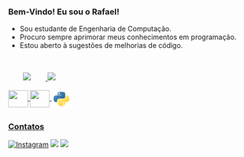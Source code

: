 ### Bem-Vindo! Eu sou o Rafael!

- Sou estudante de Engenharia de Computação.
- Procuro sempre aprimorar meus conhecimentos em programação.
- Estou aberto à sugestões de melhorias de código.
##
<br>
<div>
  <a href="https://github.com/Guiliard">
  <img height="150cm" src="https://github-readme-stats.vercel.app/api?username=Guiliard&show_icons=true&theme=synthwave&include_all_commits=true&count_private=true"/ hspace=30>
  <img height="150cm" src="https://github-readme-stats.vercel.app/api/top-langs/?username=Guiliard&layout=compact&langs_count=7&theme=synthwave"/>
</div>
  
  <div style="display: inline_block"><br>
  <img align="center" height="35" width="40" src="https://cdn.jsdelivr.net/gh/devicons/devicon/icons/c/c-original.svg">
  <img align="center" height="35" width="40" src="https://cdn.jsdelivr.net/gh/devicons/devicon/icons/cplusplus/cplusplus-original.svg">
  <img align="center" height="35" width="40" src="https://raw.githubusercontent.com/devicons/devicon/master/icons/python/python-original.svg">
  </div>   
  
  ##
  ### Contatos
[![Instagram](https://img.shields.io/badge/Instagram-E4405F?style=for-the-badge&logo=instagram&logoColor=white)](https://www.instagram.com/rafael_moreira.c)
<a href = "mailto:camposrafa806@gmail.com"><img src="https://img.shields.io/badge/-Gmail-%23333?style=for-the-badge&logo=gmail&logoColor=white" target="_blank"></a>
<a href="https://www.linkedin.com/in/rafael-moreirac/" target="_blank"><img src="https://img.shields.io/badge/-LinkedIn-%230077B5?style=for-the-badge&logo=linkedin&logoColor=white" target="_blank"></a> 
